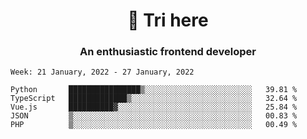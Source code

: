 <h1 align="center">👋 Tri here</h1>
<h3 align="center">An enthusiastic frontend developer</h3>

<!--START_SECTION:waka-->
```text
Week: 21 January, 2022 - 27 January, 2022

Python       ████████████████▒░░░░░░░░░░░░░░░░░░░░░░░░   39.81 % 
TypeScript   █████████████▒░░░░░░░░░░░░░░░░░░░░░░░░░░░   32.64 % 
Vue.js       ██████████▓░░░░░░░░░░░░░░░░░░░░░░░░░░░░░░   25.84 % 
JSON         ▒░░░░░░░░░░░░░░░░░░░░░░░░░░░░░░░░░░░░░░░░   00.83 % 
PHP          ▒░░░░░░░░░░░░░░░░░░░░░░░░░░░░░░░░░░░░░░░░   00.49 % 
```
<!--END_SECTION:waka-->
